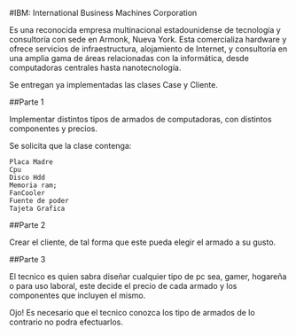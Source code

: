 
 #IBM: International Business Machines Corporation 


Es una reconocida empresa multinacional estadounidense de tecnología y 
consultoría con sede en Armonk, Nueva York. Esta comercializa hardware
y ofrece servicios de infraestructura, alojamiento de Internet, y
consultoría en una amplia gama de áreas relacionadas con la 
informática, desde computadoras centrales hasta nanotecnología. 


Se entregan ya implementadas las clases Case y Cliente.

##Parte 1

Implementar distintos tipos de armados de computadoras, 
con distintos componentes y precios.

Se solicita que la clase contenga:

    Placa Madre
    Cpu 
    Disco Hdd 
    Memoria ram;
    FanCooler
    Fuente de poder 
    Tajeta Grafica 
 


##Parte 2

Crear el cliente, de tal forma que este pueda elegir el armado a su gusto.



##Parte 3

El tecnico es quien sabra diseñar cualquier tipo de pc sea, gamer, hogareña o para uso
laboral, este decide el precio de cada armado y los componentes que incluyen el mismo.

Ojo! Es necesario que el tecnico conozca los tipo de armados de lo contrario no podra 
efectuarlos.   

